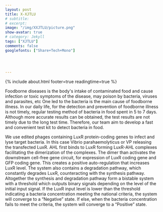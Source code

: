```yaml
---
layout: post
title: X-XJTLU
# subtitle:
# excerpt: 
image: "/img/XXJTLU/picture.png"
show-avatar: true
# category: Jekyll
tags: ["XJTLU"]
comments: false
googlefonts: ["Share+Tech+Mono"]




---
```


{% include about.html footer=true readingtime=true %}

 

Foodborne diseases is the body's intake of contaminated food and cause infection or toxic symptoms of the disease, may poison by bacteria, viruses and parasites, etc One led to the bacteria is the main cause of foodborne illness. In our daily life, for the detection and prevention of foodborne illness is not timely, regular testing method of bacteria in food spent in 5 to 7 days. Although more accurate results can be obtained, the test results are not timely due to the long test time. Therefore, our team aim to develop a fast and convenient test kit to detect bacteria in food.

 



We use edited phages containing LuxR protein-coding genes to infect and lyse target bacteria. In this case Vibrio parahaemolyticus or VP releasing the transfected LuxR. AHL first binds to LuxR forming LuxR-AHL complexes facilitating the dimerization of the complexes. The dimer than activates the downstream cell-free gene circuit, for expression of LuxR coding gene and GFP coding gene. This creates a positive auto-regulation that increases LuxR level. The system also contains a degradation pathway, which constantly degrades LuxR, counteracting with the synthesis pathway. Altogether the synthesis and degradation pathway form a bistable system with a threshold which outputs binary signals depending on the level of the initial input signal. If the LuxR input level is lower than the threshold indicating a bacteria concentration meeting the national criteria, the system will converge to a “Negative” state. If else, when the bacteria concentration fails to meet the criteria, the system will converge to a “Positive” state.

 



 

 

 